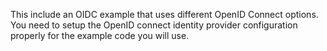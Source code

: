 This include an OIDC example that uses different OpenID Connect options.
You need to setup the OpenID connect identity provider configuration properly for the 
example code you will use.
